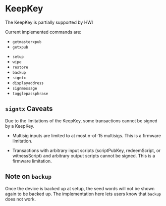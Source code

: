 # KeepKey

The KeepKey is partially supported by HWI

Current implemented commands are:

* `getmasterxpub`
* `getxpub`
- `setup`
- `wipe`
- `restore`
- `backup`
- `signtx`
- `displayaddress`
- `signmessage`
- `togglepassphrase`

## `signtx` Caveats

Due to the limitations of the KeepKey, some transactions cannot be signed by a KeepKey.

- Multisig inputs are limited to at most n-of-15 multisigs. This is a firmware limitation.
* Transactions with arbitrary input scripts (scriptPubKey, redeemScript, or witnessScript) and arbitrary output scripts cannot be signed. This is a firmware limitation.

## Note on `backup`

Once the device is backed up at setup, the seed words will not be shown again to be backed up. The implementation here lets users know that `backup` does not work.
